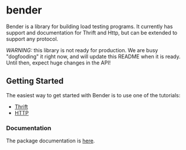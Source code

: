 bender
======

Bender is a library for building load testing programs. It currently has support and documentation
for Thrift and Http, but can be extended to support any protocol.

*WARNING:* this library is not ready for production. We are busy "dogfooding" it right now, and will
update this README when it is ready. Until then, expect huge changes in the API!

## Getting Started

The easiest way to get started with Bender is to use one of the tutorials:

* [Thrift](https://github.com/pinterest/bender/blob/master/thrift/TUTORIAL.md)
* [HTTP](https://github.com/pinterest/bender/blob/master/http/TUTORIAL.md)

### Documentation

The package documentation is [here](https://github.com/pinterest/bender/blob/master/doc.go).
